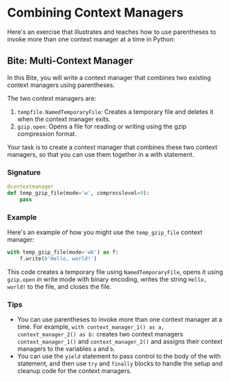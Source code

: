 # Combining Context Managers

Here's an exercise that illustrates and teaches how to use parentheses to invoke more than one context manager at a time in Python:

## Bite: Multi-Context Manager

In this Bite, you will write a context manager that combines two existing context managers using parentheses.

The two context managers are:

1. `tempfile.NamedTemporaryFile`: Creates a temporary file and deletes it when the context manager exits.
2. `gzip.open`: Opens a file for reading or writing using the gzip compression format.

Your task is to create a context manager that combines these two context managers, so that you can use them together in a with statement.

### Signature

```python
@contextmanager
def temp_gzip_file(mode='w', compresslevel=9):
    pass
```

### Example

Here's an example of how you might use the `temp_gzip_file` context manager:

```python
with temp_gzip_file(mode='wb') as f:
    f.write(b'Hello, world!')
```

This code creates a temporary file using `NamedTemporaryFile`, opens it using `gzip.open` in write mode with binary encoding, writes the string `Hello, world!` to the file, and closes the file.

### Tips

- You can use parentheses to invoke more than one context manager at a time. For example, `with context_manager_1() as a, context_manager_2() as b:` creates two context managers `context_manager_1()` and `context_manager_2()` and assigns their context managers to the variables `a` and `b`.
- You can use the `yield` statement to pass control to the body of the with statement, and then use `try` and `finally` blocks to handle the setup and cleanup code for the context managers.